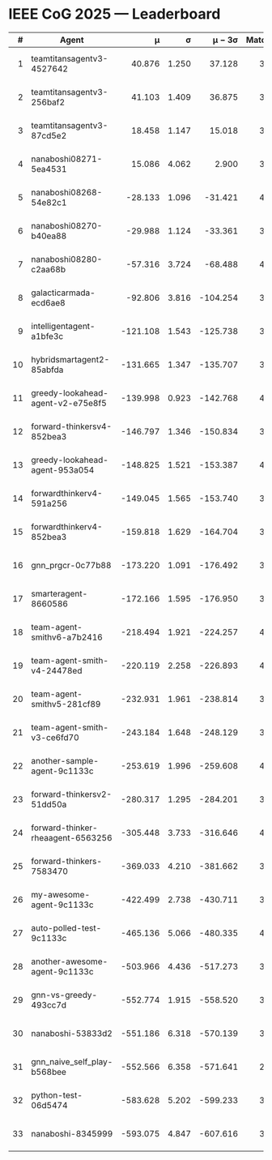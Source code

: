 # IEEE CoG 2025 — Leaderboard

| # | Agent | μ | σ | μ − 3σ | Matches | Updated |
|---:|---|---:|---:|---:|---:|---|
| 1 | teamtitansagentv3-4527642 | 40.876 | 1.250 | 37.128 | 3356 | 2025-09-01 22:22 |
| 2 | teamtitansagentv3-256baf2 | 41.103 | 1.409 | 36.875 | 3794 | 2025-09-01 22:22 |
| 3 | teamtitansagentv3-87cd5e2 | 18.458 | 1.147 | 15.018 | 3578 | 2025-09-01 22:22 |
| 4 | nanaboshi08271-5ea4531 | 15.086 | 4.062 | 2.900 | 3900 | 2025-09-01 22:22 |
| 5 | nanaboshi08268-54e82c1 | -28.133 | 1.096 | -31.421 | 4100 | 2025-09-01 22:22 |
| 6 | nanaboshi08270-b40ea88 | -29.988 | 1.124 | -33.361 | 3800 | 2025-09-01 22:22 |
| 7 | nanaboshi08280-c2aa68b | -57.316 | 3.724 | -68.488 | 4260 | 2025-09-01 22:22 |
| 8 | galacticarmada-ecd6ae8 | -92.806 | 3.816 | -104.254 | 3720 | 2025-09-01 22:22 |
| 9 | intelligentagent-a1bfe3c | -121.108 | 1.543 | -125.738 | 3562 | 2025-09-01 22:22 |
| 10 | hybridsmartagent2-85abfda | -131.665 | 1.347 | -135.707 | 3264 | 2025-09-01 22:22 |
| 11 | greedy-lookahead-agent-v2-e75e8f5 | -139.998 | 0.923 | -142.768 | 4268 | 2025-09-01 22:22 |
| 12 | forward-thinkersv4-852bea3 | -146.797 | 1.346 | -150.834 | 3171 | 2025-09-01 22:22 |
| 13 | greedy-lookahead-agent-953a054 | -148.825 | 1.521 | -153.387 | 4208 | 2025-09-01 22:22 |
| 14 | forwardthinkerv4-591a256 | -149.045 | 1.565 | -153.740 | 3107 | 2025-09-01 22:22 |
| 15 | forwardthinkerv4-852bea3 | -159.818 | 1.629 | -164.704 | 3247 | 2025-09-01 22:22 |
| 16 | gnn_prgcr-0c77b88 | -173.220 | 1.091 | -176.492 | 3020 | 2025-09-01 22:22 |
| 17 | smarteragent-8660586 | -172.166 | 1.595 | -176.950 | 3069 | 2025-09-01 22:22 |
| 18 | team-agent-smithv6-a7b2416 | -218.494 | 1.921 | -224.257 | 4000 | 2025-09-01 22:22 |
| 19 | team-agent-smith-v4-24478ed | -220.119 | 2.258 | -226.893 | 4160 | 2025-09-01 22:22 |
| 20 | team-agent-smithv5-281cf89 | -232.931 | 1.961 | -238.814 | 3740 | 2025-09-01 22:22 |
| 21 | team-agent-smith-v3-ce6fd70 | -243.184 | 1.648 | -248.129 | 3740 | 2025-09-01 22:22 |
| 22 | another-sample-agent-9c1133c | -253.619 | 1.996 | -259.608 | 4020 | 2025-09-01 22:22 |
| 23 | forward-thinkersv2-51dd50a | -280.317 | 1.295 | -284.201 | 3608 | 2025-09-01 22:22 |
| 24 | forward-thinker-rheaagent-6563256 | -305.448 | 3.733 | -316.646 | 4168 | 2025-09-01 22:22 |
| 25 | forward-thinkers-7583470 | -369.033 | 4.210 | -381.662 | 3860 | 2025-09-01 22:22 |
| 26 | my-awesome-agent-9c1133c | -422.499 | 2.738 | -430.711 | 3900 | 2025-09-01 22:22 |
| 27 | auto-polled-test-9c1133c | -465.136 | 5.066 | -480.335 | 4020 | 2025-09-01 22:22 |
| 28 | another-awesome-agent-9c1133c | -503.966 | 4.436 | -517.273 | 3880 | 2025-09-01 22:22 |
| 29 | gnn-vs-greedy-493cc7d | -552.774 | 1.915 | -558.520 | 3440 | 2025-09-01 22:22 |
| 30 | nanaboshi-53833d2 | -551.186 | 6.318 | -570.139 | 3540 | 2025-09-01 22:22 |
| 31 | gnn_naive_self_play-b568bee | -552.566 | 6.358 | -571.641 | 2480 | 2025-09-01 22:22 |
| 32 | python-test-06d5474 | -583.628 | 5.202 | -599.233 | 3060 | 2025-09-01 22:22 |
| 33 | nanaboshi-8345999 | -593.075 | 4.847 | -607.616 | 3680 | 2025-09-01 22:22 |
